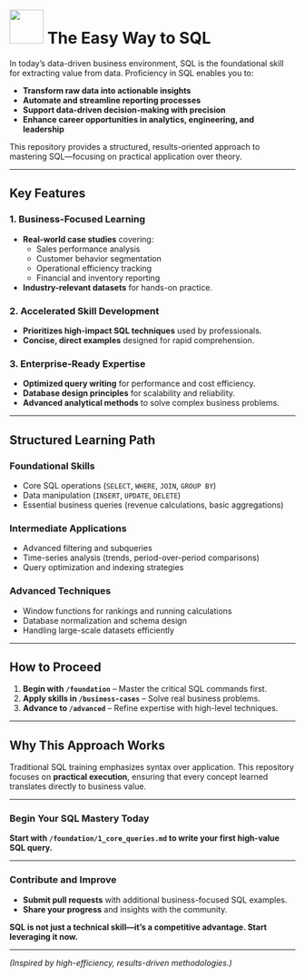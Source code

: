 # <img src="https://media.giphy.com/media/EK5nB6wQKKN86j7GWx/giphy.gif" width="60"> **The Easy Way to SQL**
In today’s data-driven business environment, SQL is the foundational skill for extracting value from data. Proficiency in SQL enables you to:  
- **Transform raw data into actionable insights**  
- **Automate and streamline reporting processes**  
- **Support data-driven decision-making with precision**  
- **Enhance career opportunities in analytics, engineering, and leadership**  

This repository provides a structured, results-oriented approach to mastering SQL—focusing on practical application over theory.  

---  

## **Key Features**  

### **1. Business-Focused Learning**  
- **Real-world case studies** covering:  
  - Sales performance analysis  
  - Customer behavior segmentation  
  - Operational efficiency tracking  
  - Financial and inventory reporting  
- **Industry-relevant datasets** for hands-on practice.  

### **2. Accelerated Skill Development**  
- **Prioritizes high-impact SQL techniques** used by professionals.  
- **Concise, direct examples** designed for rapid comprehension.  

### **3. Enterprise-Ready Expertise**  
- **Optimized query writing** for performance and cost efficiency.  
- **Database design principles** for scalability and reliability.  
- **Advanced analytical methods** to solve complex business problems.  

---  

## **Structured Learning Path**  

### **Foundational Skills**  
- Core SQL operations (`SELECT`, `WHERE`, `JOIN`, `GROUP BY`)  
- Data manipulation (`INSERT`, `UPDATE`, `DELETE`)  
- Essential business queries (revenue calculations, basic aggregations)  

### **Intermediate Applications**  
- Advanced filtering and subqueries  
- Time-series analysis (trends, period-over-period comparisons)  
- Query optimization and indexing strategies  

### **Advanced Techniques**  
- Window functions for rankings and running calculations  
- Database normalization and schema design  
- Handling large-scale datasets efficiently  

---  

## **How to Proceed**  
1. **Begin with `/foundation`** – Master the critical SQL commands first.  
2. **Apply skills in `/business-cases`** – Solve real business problems.  
3. **Advance to `/advanced`** – Refine expertise with high-level techniques.  

---  

## **Why This Approach Works**  
Traditional SQL training emphasizes syntax over application. This repository focuses on **practical execution**, ensuring that every concept learned translates directly to business value.  

---  

### **Begin Your SQL Mastery Today**  
**Start with `/foundation/1_core_queries.md` to write your first high-value SQL query.**  

---  

### **Contribute and Improve**  
- **Submit pull requests** with additional business-focused SQL examples.  
- **Share your progress** and insights with the community.  

**SQL is not just a technical skill—it’s a competitive advantage. Start leveraging it now.**  

---  
*(Inspired by high-efficiency, results-driven methodologies.)*
